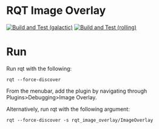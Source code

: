 # RQT Image Overlay

[![Build and Test (galactic)](../../actions/workflows/build_and_test_galactic.yaml/badge.svg)](../../actions/workflows/build_and_test_galactic.yaml)
[![Build and Test (rolling)](../../actions/workflows/build_and_test_rolling.yaml/badge.svg)](../../actions/workflows/build_and_test_rolling.yaml)

# Run

Run rqt with the following:
```
rqt --force-discover
```

From the menubar, add the plugin by navigating through Plugins>Debugging>Image Overlay.

Alternatively, run rqt with the following argument:

```
rqt --force-discover -s rqt_image_overlay/ImageOverlay
```
